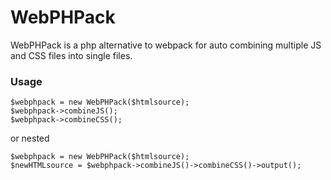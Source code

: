 # WebPHPack
WebPHPack is a php alternative to webpack for auto combining multiple JS and CSS files into single files. 

### Usage
```
$webphpack = new WebPHPack($htmlsource);
$webphpack->combineJS();
$webphpack->combineCSS();
```
or nested
```
$webphpack = new WebPHPack($htmlsource);
$newHTMLsource = $webphpack->combineJS()->combineCSS()->output();
```
